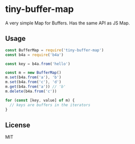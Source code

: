# tiny-buffer-map

A very simple Map for Buffers. Has the same API as JS Map.

## Usage
```js
const BufferMap = require('tiny-buffer-map')
const b4a = require('b4a')

const key = b4a.from('hello')

const m = new BufferMap()
m.set(b4a.from('a'), 'b')
m.set(b4a.from('c'), 'd')
m.get(b4a.from('a')) // 'b'
m.delete(b4a.from('c'))

for (const [key, value] of m) {
  // keys are buffers in the iterators
}
```

## License
MIT

